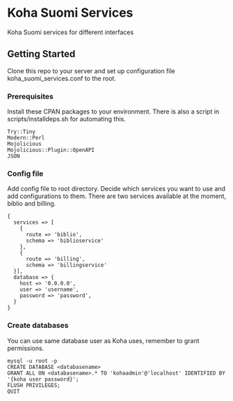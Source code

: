 # Koha Suomi Services

Koha Suomi services for different interfaces

## Getting Started

Clone this repo to your server and set up configuration file koha_suomi_services.conf to the root.

### Prerequisites

Install these CPAN packages to your environment. There is also a script in scripts/installdeps.sh for automating this. 

```
Try::Tiny
Modern::Perl
Mojolicious
Mojolicious::Plugin::OpenAPI
JSON
```

### Config file

Add config file to root directory. Decide which services you want to use and add configurations to them. There are two services available at the moment, biblio and billing.

```
{
  services => [
    { 
      route => 'biblio',
      schema => 'biblioservice'
    }, 
    { 
      route => 'billing',
      schema => 'billingservice'
  }],
  database => {
    host => '0.0.0.0',
    user => 'username',
    password => 'password',
  }
}

```

### Create databases

You can use same database user as Koha uses, remember to grant permissions.

```
mysql -u root -p
CREATE DATABASE <databasename>
GRANT ALL ON <databasename>.* TO 'kohaadmin'@'localhost' IDENTIFIED BY '{koha user password}';
FLUSH PRIVILEGES;
QUIT
```